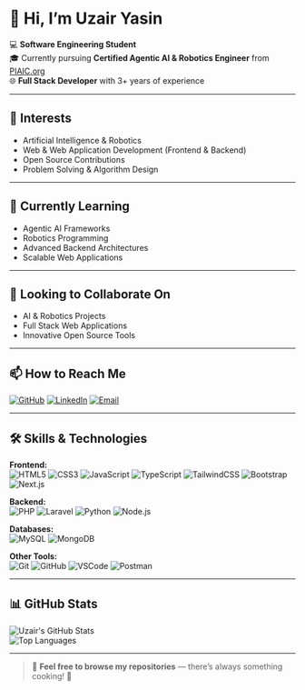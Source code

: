 # 👋 Hi, I’m Uzair Yasin

💻 **Software Engineering Student**  
🎓 Currently pursuing **Certified Agentic AI & Robotics Engineer** from [PIAIC.org](https://www.piaic.org)  
🌐 **Full Stack Developer** with 3+ years of experience  

---

## 👀 Interests
- Artificial Intelligence & Robotics  
- Web & Web Application Development (Frontend & Backend)  
- Open Source Contributions  
- Problem Solving & Algorithm Design  

---

## 🌱 Currently Learning
- Agentic AI Frameworks  
- Robotics Programming  
- Advanced Backend Architectures  
- Scalable Web Applications  

---

## 💞️ Looking to Collaborate On
- AI & Robotics Projects  
- Full Stack Web Applications  
- Innovative Open Source Tools  

---

## 📫 How to Reach Me
[![GitHub](https://img.shields.io/badge/GitHub-UzairYasin-181717?style=for-the-badge&logo=github)](https://github.com/UzairYasin)
[![LinkedIn](https://img.shields.io/badge/LinkedIn-M%20Uzair-blue?style=for-the-badge&logo=linkedin)](https://www.linkedin.com/in/m-uzair-4b3b40264/)
[![Email](https://img.shields.io/badge/Email-Contact_Me-red?style=for-the-badge&logo=gmail)](mailto:muzairbinyasin@gmail.com)

---

## 🛠️ Skills & Technologies

**Frontend:**  
![HTML5](https://img.shields.io/badge/HTML5-E34F26?style=flat&logo=html5&logoColor=white)
![CSS3](https://img.shields.io/badge/CSS3-1572B6?style=flat&logo=css3&logoColor=white)
![JavaScript](https://img.shields.io/badge/JavaScript-F7DF1E?style=flat&logo=javascript&logoColor=black)
![TypeScript](https://img.shields.io/badge/TypeScript-007ACC?style=flat&logo=typescript&logoColor=white)
![TailwindCSS](https://img.shields.io/badge/TailwindCSS-38B2AC?style=flat&logo=tailwind-css&logoColor=white)
![Bootstrap](https://img.shields.io/badge/Bootstrap-7952B3?style=flat&logo=bootstrap&logoColor=white)
![Next.js](https://img.shields.io/badge/Next.js-000000?style=flat&logo=next.js&logoColor=white)

**Backend:**  
![PHP](https://img.shields.io/badge/PHP-777BB4?style=flat&logo=php&logoColor=white)
![Laravel](https://img.shields.io/badge/Laravel-FF2D20?style=flat&logo=laravel&logoColor=white)
![Python](https://img.shields.io/badge/Python-3776AB?style=flat&logo=python&logoColor=white)
![Node.js](https://img.shields.io/badge/Node.js-339933?style=flat&logo=node.js&logoColor=white)

**Databases:**  
![MySQL](https://img.shields.io/badge/MySQL-4479A1?style=flat&logo=mysql&logoColor=white)
![MongoDB](https://img.shields.io/badge/MongoDB-47A248?style=flat&logo=mongodb&logoColor=white)

**Other Tools:**  
![Git](https://img.shields.io/badge/Git-F05032?style=flat&logo=git&logoColor=white)
![GitHub](https://img.shields.io/badge/GitHub-181717?style=flat&logo=github&logoColor=white)
![VSCode](https://img.shields.io/badge/VSCode-007ACC?style=flat&logo=visual-studio-code&logoColor=white)
![Postman](https://img.shields.io/badge/Postman-FF6C37?style=flat&logo=postman&logoColor=white)

---

## 📊 GitHub Stats
![Uzair's GitHub Stats](https://github-readme-stats.vercel.app/api?username=UzairYasin&show_icons=true&theme=radical)  
![Top Languages](https://github-readme-stats.vercel.app/api/top-langs/?username=UzairYasin&layout=compact&theme=radical)  

---

> 📂 **Feel free to browse my repositories** — there’s always something cooking! 🚀
